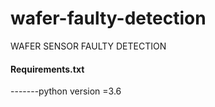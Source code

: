 # wafer-faulty-detection
WAFER SENSOR FAULTY DETECTION
#### Requirements.txt
-------python version =3.6

 
